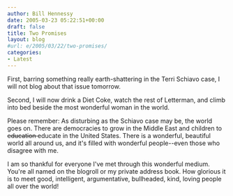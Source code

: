 ```yaml
---
author: Bill Hennessy
date: 2005-03-23 05:22:51+00:00
draft: false
title: Two Promises
layout: blog
#url: e/2005/03/22/two-promises/
categories:
- Latest
---
```


First, barring something really earth-shattering in the Terri Schiavo case, I will not blog about that issue tomorrow.

Second,  I will now drink a Diet Coke, watch the rest of Letterman, and climb into bed beside the most wonderful woman in the world.

Please remember:  As disturbing as the Schiavo case may be, the world goes on.  There are democracies to grow in the Middle East and children to <del>education </del> educate in the United States.   There is a wonderful, beautiful world all around us, and it's filled with wonderful people--even those who disagree with me.

I am so thankful for everyone I've met through this wonderful medium.  You're all named on the blogroll or my private address book.  How glorious it is to meet good, intelligent, argumentative, bullheaded, kind, loving people all over the world!

